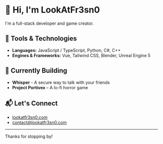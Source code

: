 # 👋 Hi, I'm LookAtFr3sn0

I'm a full-stack developer and game creator.

## 🧰 Tools & Technologies

- **Languages:** JavaScript / TypeScript, Python, C#, C++
- **Engines & Frameworks:** Vue, Tailwind CSS, Blender, Unreal Engine 5

## 🔧 Currently Building

- **Whisper** - A secure way to talk with your friends
- **Project Portivex** – A lo-fi horror game

## 📬 Let's Connect

- [lookatfr3sn0.com](https://lookatfr3sn0.com)
- [contact@lookatfr3sn0.com](mailto:contact@lookatfr3sn0.com)

---

Thanks for stopping by!
